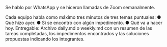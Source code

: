 Se hablo por WhatsApp y se hiceron llamadas de Zoom semanalmente.

Cada equipo habla como máximo tres minutos de tres temas puntuales:
● Qué hizo ayer.
● Si se encontró con algún impedimento.
● Qué va a hacer hoy.
Entregable: Archivo daily.md o weekly.md con un resumen de las tareas completadas,
los impedimentos encontrados y las soluciones propuestas indicando los integrantes.